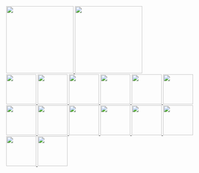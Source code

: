 <div>
  <a href="https://github.com/gabrielsuch"/>
  <img height="180em" src="https://github-readme-stats.vercel.app/api?username=gabrielsuch&show_icons=true&include_all_commits=true&count_private=true&theme=dark"/>
  <img height="180em" src="https://github-readme-stats.vercel.app/api/top-langs/?username=gabrielsuch&layout=compact&theme=dark"/>
</div>

<div display="flex">
  <img src="https://cdn.jsdelivr.net/gh/devicons/devicon/icons/html5/html5-original.svg" height=80px/>
  <img src="https://cdn.jsdelivr.net/gh/devicons/devicon/icons/css3/css3-original.svg" height=80px/>
  <img src="https://cdn.jsdelivr.net/gh/devicons/devicon/icons/javascript/javascript-original.svg" height=80px/>
  <img src="https://cdn.jsdelivr.net/gh/devicons/devicon/icons/typescript/typescript-original.svg" height=80px/>
  <img src="https://cdn.jsdelivr.net/gh/devicons/devicon/icons/react/react-original.svg" height=80px/>
  <img src="https://cdn.jsdelivr.net/gh/devicons/devicon/icons/python/python-original.svg" height=80px/>
  <img src="https://cdn.jsdelivr.net/gh/devicons/devicon/icons/flask/flask-original.svg" height=80px/>
  <img src="https://cdn.jsdelivr.net/gh/devicons/devicon/icons/sqlalchemy/sqlalchemy-original.svg" height=80px/>
  <img src="https://cdn.jsdelivr.net/gh/devicons/devicon/icons/nodejs/nodejs-original.svg" height=80px/>
  <img src="https://cdn.jsdelivr.net/gh/devicons/devicon/icons/express/express-original.svg" height=80px/>
  <img src="https://cdn.jsdelivr.net/gh/devicons/devicon/icons/docker/docker-original.svg" height=80px/>
  <img src="https://cdn.jsdelivr.net/gh/devicons/devicon/icons/postgresql/postgresql-original.svg" height=80px/>
  <img src="https://cdn.jsdelivr.net/gh/devicons/devicon/icons/git/git-original.svg" height=80px/>
  <img src="https://cdn.jsdelivr.net/gh/devicons/devicon/icons/linux/linux-original.svg" height=80px/>
</div>
